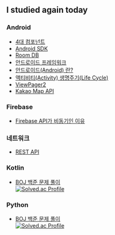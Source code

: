 ## I studied again today

### Android
- [4대 컴포넌트](https://github.com/lijunhyeong/Study/blob/main/Android/4%EB%8C%80%20%EC%BB%B4%ED%8F%AC%EB%84%8C%ED%8A%B8.md)
- [Android SDK](https://github.com/lijunhyeong/Study/blob/main/Android/Android%20SDK.md)
- [Room DB](https://github.com/lijunhyeong/Study/blob/main/Android/Room%20DB%EB%9E%80.md)
- [안드로이드 프레임워크](https://github.com/lijunhyeong/Study/blob/main/Android/%EC%95%88%EB%93%9C%EB%A1%9C%EC%9D%B4%EB%93%9C%20%ED%94%84%EB%A0%88%EC%9E%84%EC%9B%8C%ED%81%AC.md)
- [안드로이드(Android) 란?](https://github.com/lijunhyeong/Study/blob/main/Android/%EC%95%88%EB%93%9C%EB%A1%9C%EC%9D%B4%EB%93%9C%EB%9E%80%3F%20(%EC%9A%A9%EC%96%B4%20%EC%A0%95%EB%A6%AC).md)
- [액티비티(Activity) 생명주기(Life Cycle)](https://github.com/lijunhyeong/Study/blob/main/Android/%EC%95%A1%ED%8B%B0%EB%B9%84%ED%8B%B0%20%EC%83%9D%EB%AA%85%EC%A3%BC%EA%B8%B0(Life%20Cycle).md)
- [ViewPager2](https://github.com/lijunhyeong/Study/blob/main/Android/ViewPager2.md)
- [Kakao Map API](https://github.com/lijunhyeong/Study/blob/main/Android/Kakao%20Map%20API.md)

### Firebase
- [Firebase API가 비동기인 이유](https://github.com/lijunhyeong/Study/tree/main/Firebase%20(%ED%8C%8C%EC%9D%B4%EC%96%B4%EB%B2%A0%EC%9D%B4%EC%8A%A4)/Firebase%20API%20%EB%B9%84%EB%8F%99%EA%B8%B0%EC%9D%B8%20%EC%9D%B4%EC%9C%A0)

### 네트워크
- [REST API](https://github.com/lijunhyeong/Study/blob/main/%EB%84%A4%ED%8A%B8%EC%9B%8C%ED%81%AC%5BNetwork%5D/REST%20API.md)  

### Kotlin
- [BOJ 백준 문제 풀이](https://github.com/lijunhyeong/Study/tree/main/Kotlin/BOJ%20%EB%B0%B1%EC%A4%80)  
[![Solved.ac Profile](http://mazassumnida.wtf/api/v2/generate_badge?boj=daba44)](https://solved.ac/daba44/)  

### Python
- [BOJ 백준 문제 풀이](https://github.com/lijunhyeong/Study/tree/main/Python)  
[![Solved.ac Profile](http://mazassumnida.wtf/api/v2/generate_badge?boj=lijunhyeong)](https://solved.ac/lijunhyeong/)    
